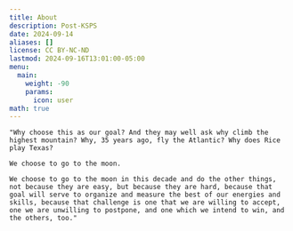 ```yaml
---
title: About
description: Post-KSPS
date: 2024-09-14
aliases: []
license: CC BY-NC-ND
lastmod: 2024-09-16T13:01:00-05:00
menu:
  main:
    weight: -90
    params:
      icon: user
math: true
---
```


`"Why choose this as our goal? And they may well ask why climb the highest mountain? Why, 35 years ago, fly the Atlantic? Why does Rice play Texas?`

`We choose to go to the moon.`

`We choose to go to the moon in this decade and do the other things, not because they are easy, but because they are hard, because that goal will serve to organize and measure the best of our energies and skills, because that challenge is one that we are willing to accept, one we are unwilling to postpone, and one which we intend to win, and the others, too."`

